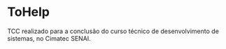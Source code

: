 # ToHelp
 TCC realizado para a conclusão do curso técnico de desenvolvimento de sistemas, no Cimatec SENAI.
